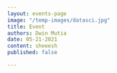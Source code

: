 ```yaml
---
layout: events-page
image: "/temp-images/datasci.jpg"
title: Event
authors: Dwin Mutia
date: 05-21-2021
content: sheeesh
published: false

---
```

